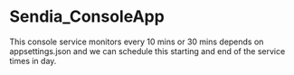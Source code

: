 # Sendia_ConsoleApp
This console service monitors every 10 mins or 30 mins depends on appsettings.json and we can schedule this starting and end of the service times in  day.
